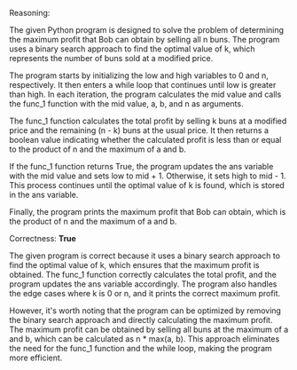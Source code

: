 Reasoning:

The given Python program is designed to solve the problem of determining the maximum profit that Bob can obtain by selling all n buns. The program uses a binary search approach to find the optimal value of k, which represents the number of buns sold at a modified price.

The program starts by initializing the low and high variables to 0 and n, respectively. It then enters a while loop that continues until low is greater than high. In each iteration, the program calculates the mid value and calls the func_1 function with the mid value, a, b, and n as arguments.

The func_1 function calculates the total profit by selling k buns at a modified price and the remaining (n - k) buns at the usual price. It then returns a boolean value indicating whether the calculated profit is less than or equal to the product of n and the maximum of a and b.

If the func_1 function returns True, the program updates the ans variable with the mid value and sets low to mid + 1. Otherwise, it sets high to mid - 1. This process continues until the optimal value of k is found, which is stored in the ans variable.

Finally, the program prints the maximum profit that Bob can obtain, which is the product of n and the maximum of a and b.

Correctness: **True**

The given program is correct because it uses a binary search approach to find the optimal value of k, which ensures that the maximum profit is obtained. The func_1 function correctly calculates the total profit, and the program updates the ans variable accordingly. The program also handles the edge cases where k is 0 or n, and it prints the correct maximum profit.

However, it's worth noting that the program can be optimized by removing the binary search approach and directly calculating the maximum profit. The maximum profit can be obtained by selling all buns at the maximum of a and b, which can be calculated as n * max(a, b). This approach eliminates the need for the func_1 function and the while loop, making the program more efficient.